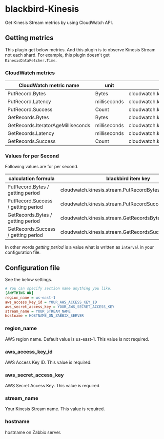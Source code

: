 blackbird-Kinesis
=================

Get Kinesis Stream metrics by using CloudWatch API.


Getting metrics
---------------

This plugin get below metrics.
And this plugin is to observe Kinesis Stream not each shard.
For example, this plugin doesn't get `KinesisDataFetcher.Time`.

### CloudWatch metrics

| CloudWatch metric name             | unit         | blackbird item key                                                   |
|------------------------------------|--------------|----------------------------------------------------------------------|
| PutRecord.Bytes                    | Bytes        | cloudwatch.kinesis.stream.PutRecord.Bytes.Sum                        |
| PutRecord.Latency                  | milliseconds | cloudwatch.kinesis.stream.PutRecord.Latency.Average                  |
| PutRecord.Success                  | Count        | cloudwatch.kinesis.stream.PutRecord.Success.Sum                      |
| GetRecords.Bytes                   | Bytes        | cloudwatch.kinesis.stream.GetRecords.Bytes.Sum                       |
| GetRecords.IteratorAgeMilliseconds | milliseconds | cloudwatch.kinesis.stream.GetRecords.IteratorAgeMilliseconds.Average |
| GetRecords.Latency                 | milliseconds | cloudwatch.kinesis.stream.GetRecords.Latency.Average                 |
| GetRecords.Success                 | Count        | cloudwatch.kinesis.stream.GetRecords.Success.Sum                     |

### Values for per Second

Following values are for per second.

| calculation formula                 | blackbird item key                                    |
|-------------------------------------|-------------------------------------------------------|
| PutRecord.Bytes / getting period    | cloudwatch.kinesis.stream.PutRecordBytes.PerSecond    |
| PutRecord.Success / getting period  | cloudwatch.kinesis.stream.PutRecordSuccess.PerSecond  |
| GetRecords.Bytes / getting period   | cloudwatch.kinesis.stream.GetRecordsBytes.PerSecond   |
| GetRecords.Success / getting period | cloudwatch.kinesis.stream.GetRecordsSuccess.PerSecond |

In other words *getting period* is a value what is written as `interval` in your configuration file.


Configuration file
------------------

See the below settings.

```ini
# You can specify section name anything you like.
[ANYTHING OK]
region_name = us-east-1
aws_access_key_id = YOUR_AWS_ACCESS_KEY_ID
aws_secret_access_key = YOUR_AWS_SECRET_ACCESS_KEY
stream_name = YOUR_STREAM_NAME
hostname = HOSTNAME_ON_ZABBIX_SERVER
```

### region_name

AWS region name.
Default value is us-east-1.
This value is not required.

### aws_access_key_id

AWS Access Key ID.
This value is required.

### aws_secret_access_key

AWS Secret Access Key.
This value is required.

### stream_name

Your Kinesis Stream name.
This value is required.

### hostname

hostname on Zabbix server.
